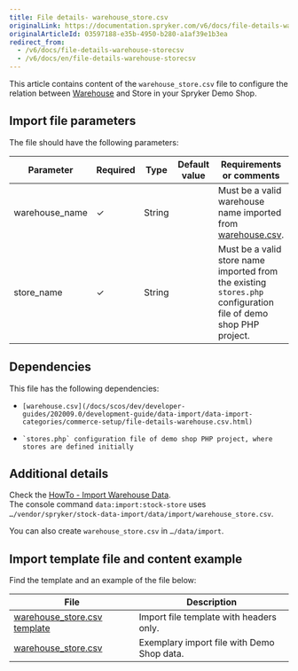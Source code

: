 ```yaml
---
title: File details- warehouse_store.csv
originalLink: https://documentation.spryker.com/v6/docs/file-details-warehouse-storecsv
originalArticleId: 03597188-e35b-4950-b280-a1af39e1b3ea
redirect_from:
  - /v6/docs/file-details-warehouse-storecsv
  - /v6/docs/en/file-details-warehouse-storecsv
---
```


This article contains content of the `warehouse_store.csv` file to configure the relation between [Warehouse](https://documentation.spryker.com/v6/docs/multiple-warehouse-stock) and Store in your Spryker Demo Shop.

## Import file parameters
The file should have the following parameters:


| Parameter | Required | Type | Default value | Requirements or comments | Description |
| --- | --- | --- | --- | --- | --- |
| warehouse_name | ✓ | String | | Must be a valid warehouse name imported from [warehouse.csv](/docs/scos/dev/developer-guides/202009.0/development-guide/data-import/data-import-categories/commerce-setup/file-details-warehouse.csv.html). | Name of the warehouse. |
| store_name | ✓ | String | | Must be a valid store name imported from the existing `stores.php` configuration file of demo shop PHP project. | Name of the store. |

## Dependencies
This file has the following dependencies: 

*     [warehouse.csv](/docs/scos/dev/developer-guides/202009.0/development-guide/data-import/data-import-categories/commerce-setup/file-details-warehouse.csv.html)
*     `stores.php` configuration file of demo shop PHP project, where stores are defined initially

## Additional details
Check the [HowTo - Import Warehouse Data](/docs/scos/dev/tutorials-and-howtos/202009.0/howtos/feature-howtos/data-imports/howto-import-warehouse-data.html).  
The console command `data:import:stock-store` uses `…/vendor/spryker/stock-data-import/data/import/warehouse_store.csv`. 

You can also create `warehouse_store.csv` in `…/data/import`. 

## Import template file and content example
Find the template and an example of the file below:


| File | Description |
| --- | --- |
| [warehouse_store.csv template](https://spryker.s3.eu-central-1.amazonaws.com/docs/Developer+Guide/Back-End/Data+Manipulation/Data+Ingestion/Data+Import/Data+Import+Categories/Commerce+Setup/Template+warehouse_store.csv) | Import file template with headers only. |
| [warehouse_store.csv](https://spryker.s3.eu-central-1.amazonaws.com/docs/Developer+Guide/Back-End/Data+Manipulation/Data+Ingestion/Data+Import/Data+Import+Categories/Commerce+Setup/warehouse_store.csv) | Exemplary import file with Demo Shop data. |
